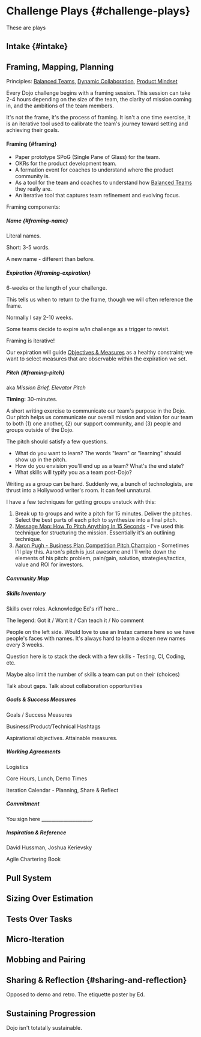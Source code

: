 
# Challenge Plays {#challenge-plays}

These are plays

## Intake {#intake}

## Framing, Mapping, Planning

Principles: [Balanced Teams](https://www.notion.so/8d0e3eb3-3407-4e5b-a4ea-7fad3dddf00e), [Dynamic Collaboration](https://www.notion.so/2e3d3360-ad52-455f-8d5d-8073fa082c3d), [Product Mindset](https://www.notion.so/1967ad47-5680-4bc2-a5bb-ab053fec58d5)

Every Dojo challenge begins with a framing session. This session can take 2-4 hours depending on the size of the team, the clarity of mission coming in, and the ambitions of the team members.

It's not the frame, it's the process of framing. It isn't a one time exercise, it is an iterative tool used to calibrate the team's journey toward setting and achieving their goals.

#### Framing {#framing}

- Paper prototype SPoG (Single Pane of Glass) for the team.
- OKRs for the product development team.
- A formation event for coaches to understand where the product community is.
- As a tool for the team and coaches to understand how [Balanced Teams](https://www.notion.so/8d0e3eb3-3407-4e5b-a4ea-7fad3dddf00e) they really are.
- An iterative tool that captures team refinement and evolving focus.

Framing components: 

##### Name {#framing-name}

Literal names.

Short: 3-5 words.

A new name - different than before.

##### Expiration {#framing-expiration}

6-weeks or the length of your challenge.

This tells us when to return to the frame, though we will often reference the frame.

Normally I say 2-10 weeks.

Some teams decide to expire w/in challenge as a trigger to revisit.

Framing is iterative!

Our expiration will guide [Objectives & Measures](https://www.notion.so/e50bdd88-f717-41f4-b7f0-433005945909) as a healthy constraint; we want to select measures that are observable within the expiration we set.

##### Pitch {#framing-pitch}

aka *Mission Brief, Elevator Pitch*

**Timing:** 30-minutes.

A short writing exercise to communicate our team's purpose in the Dojo. Our pitch helps us communicate our overall mission and vision for our team to both (1) one another, (2) our support community, and (3) people and groups outside of the Dojo.

The pitch should satisfy a few questions.

- What do you want to learn? The words "learn" or "learning" should show up in the pitch.
- How do you envision you'll end up as a team? What's the end state?
- What skills will typify you as a team post-Dojo?

Writing as a group can be hard. Suddenly we, a bunch of technologists, are thrust into a Hollywood writer's room. It can feel unnatural.

I have a few techniques for getting groups unstuck with this:

1. Break up to groups and write a pitch for 15 minutes. Deliver the pitches. Select the best parts of each pitch to synthesize into a final pitch.
2. [Message Map: How To Pitch Anything In 15 Seconds](https://www.notion.so/c076e1cd-6061-49bf-a07a-ee7f82c566de) - I've used this technique for structuring the mission. Essentially it's an outlining technique.
3. [Aaron Pugh - Business Plan Competition Pitch Champion](https://www.notion.so/7a5ac6d9-a23d-4d8e-830e-a086d0a828dd) - Sometimes I'll play this. Aaron's pitch is just awesome and I'll write down the elements of his pitch: problem, pain/gain, solution, strategies/tactics, value and ROI for investors.

##### Community Map

[](https://www.notion.so/2109ddb70bf84edfaeeeb5dd62d7c82e#6d2cfd49faa74e5f8eed88d76cbafe40)

##### Skills Inventory

Skills over roles. Acknowledge Ed's riff here...

The legend: Got it / Want it / Can teach it / No comment

People on the left side. Would love to use an Instax camera here so we have people's faces with names. It's always hard to learn a dozen new names every 3 weeks.

Question here is to stack the deck with a few skills - Testing, CI, Coding, etc.

Maybe also limit the number of skills a team can put on their (choices)

Talk about gaps. Talk about collaboration opportunities

##### Goals & Success Measures

Goals / Success Measures

Business/Product/Technical Hashtags

Aspirational objectives. Attainable measures.

##### Working Agreements

Logistics

Core Hours, Lunch, Demo Times

Iteration Calendar - Planning, Share & Reflect

##### Commitment

You sign here _____________________.

##### Inspiration & Reference

David Hussman, Joshua Kerievsky

Agile Chartering Book

[](https://www.notion.so/2109ddb70bf84edfaeeeb5dd62d7c82e#887f708df54343c48afd6f318a5b426b)

## Pull System

## Sizing Over Estimation

## Tests Over Tasks

## Micro-Iteration

## Mobbing and Pairing

## Sharing & Reflection {#sharing-and-reflection}

Opposed to demo and retro. The etiquette poster by Ed.

## Sustaining Progression

Dojo isn't totatally sustainable.